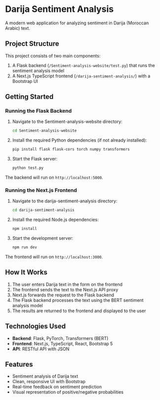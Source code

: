 # Darija Sentiment Analysis

A modern web application for analyzing sentiment in Darija (Moroccan Arabic) text.

## Project Structure

This project consists of two main components:

1. A Flask backend (`/Sentiment-analysis-website/test.py`) that runs the sentiment analysis model
2. A Next.js TypeScript frontend (`/darija-sentiment-analysis/`) with a Bootstrap UI

## Getting Started

### Running the Flask Backend

1. Navigate to the Sentiment-analysis-website directory:
   ```bash
   cd Sentiment-analysis-website
   ```

2. Install the required Python dependencies (if not already installed):
   ```bash
   pip install flask flask-cors torch numpy transformers
   ```

3. Start the Flask server:
   ```bash
   python test.py
   ```

The backend will run on `http://localhost:5000`.

### Running the Next.js Frontend

1. Navigate to the darija-sentiment-analysis directory:
   ```bash
   cd darija-sentiment-analysis
   ```

2. Install the required Node.js dependencies:
   ```bash
   npm install
   ```

3. Start the development server:
   ```bash
   npm run dev
   ```

The frontend will run on `http://localhost:3000`.

## How It Works

1. The user enters Darija text in the form on the frontend
2. The frontend sends the text to the Next.js API proxy
3. Next.js forwards the request to the Flask backend
4. The Flask backend processes the text using the BERT sentiment analysis model
5. The results are returned to the frontend and displayed to the user

## Technologies Used

- **Backend**: Flask, PyTorch, Transformers (BERT)
- **Frontend**: Next.js, TypeScript, React, Bootstrap 5
- **API**: RESTful API with JSON

## Features

- Sentiment analysis of Darija text
- Clean, responsive UI with Bootstrap
- Real-time feedback on sentiment prediction
- Visual representation of positive/negative probabilities
